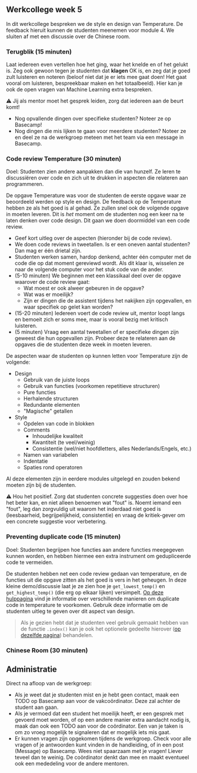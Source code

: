 ## Werkcollege week 5

In dit werkcollege bespreken we de style en design van Temperature. De feedback hieruit kunnen de studenten meenemen voor module 4. We sluiten af met een discussie over de Chinese room.

### Terugblik (15 minuten)

Laat iedereen even vertellen hoe het ging, waar het knelde en of het gelukt is. Zeg ook gewoon tegen je studenten dat **klagen** OK is, en zeg dat je goed zult luisteren en noteren (beloof niet dat je er iets mee gaat doen! Het gaat vooral om luisteren, bespreekbaar maken en het totaalbeeld). Hier kan je ook de open vragen van Machine Learning extra bespreken.

⚠️ Jij als mentor moet het gesprek leiden, zorg dat iedereen aan de beurt komt!

- Nog opvallende dingen over specifieke studenten? Noteer ze op Basecamp!
- Nog dingen die mis lijken te gaan voor meerdere studenten? Noteer ze en deel ze na de werkgroep meteen met het team via een message in Basecamp.

### Code review Temperature (30 minuten)

Doel: Studenten zien andere aanpakken dan die van hunzelf. Ze leren te discussiëren over code en zich uit te drukken in aspecten die relateren aan programmeren.

De opgave Temperature was voor de studenten de eerste opgave waar ze beoordeeld werden op style en design. De feedback op de Temperature hebben ze als het goed is al gehad. Ze zullen snel ook de volgende opgave in moeten leveren. Dit is _het_ moment om de studenten nog een keer na te laten denken over code design. Dit gaan we doen doormiddel van een code review.

- Geef kort uitleg over de aspecten (hieronder bij de code review).
- We doen code reviews in tweetallen. Is er een oneven aantal studenten? Dan mag er één drietal zijn.
- Studenten werken samen, hardop denkend, achter één computer met de code die op dat moment gereviewd wordt. Als dit klaar is, wisselen ze naar de volgende computer voor het stuk code van de ander.
- (5-10 minuten) We beginnen met een klassikaal deel over de opgave waarover de code review gaat:
  - Wat moest er ook alweer gebeuren in de opgave?
  - Wat was er moeilijk?
  - Zijn er dingen die de assistent tijdens het nakijken zijn opgevallen, en waar specifiek op gelet kan worden?
- (15-20 minuten) Iedereen voert de code review uit, mentor loopt langs en bemoeit zich er soms mee, maar is vooral bezig met kritisch luisteren.
- (5 minuten) Vraag een aantal tweetallen of er specifieke dingen zijn geweest die hun opgevallen zijn. Probeer deze te relateren aan de opgaves die de studenten deze week in moeten leveren.

De aspecten waar de studenten op kunnen letten voor Temperature zijn de volgende:

- Design
  - Gebruik van de juiste loops
  - Gebruik van functies (voorkomen repetitieve structuren)
  - Pure functies
  - Herhalende structuren
  - Redundante elementen
  - "Magische" getallen
- Style
  - Opdelen van code in blokken
  - Comments
    - Inhoudelijke kwaliteit
    - Kwantiteit (te veel/weinig)
    - Consistentie (wel/niet hoofdletters, alles Nederlands/Engels, etc.)
  - Namen van variabelen
  - Indentatie
  - Spaties rond operatoren

Al deze elementen zijn in eerdere modules uitgelegd en zouden bekend moeten zijn bij de studenten.

⚠️ Hou het positief. Zorg dat studenten concrete suggesties doen over hoe het beter kan, en niet alleen benoemen wat "fout" is. Noemt iemand een "fout", leg dan zorgvuldig uit waarom het inderdaad niet goed is (leesbaarheid, begrijpelijkheid, consistentie) en vraag de kritiek-gever om een concrete suggestie voor verbetering.

### Preventing duplicate code (15 minuten)

Doel: Studenten begrijpen hoe functies aan andere functies meegegeven kunnen worden, en hebben hiermee een extra instrument om gedupliceerde code te vermeiden.

De studenten hebben net een code review gedaan van temperature, en de functies uit die opgave zitten als het goed is vers in het geheugen. In deze kleine demo/discussie laat je ze zien hoe je `get_lowest_temp()` en `get_highest_temp()` (die erg op elkaar lijken) versimpelt. [Op deze hulppagina](/week_5/duplicate-code/) vind je informatie over verschillende manieren om duplicate code in temperature te voorkomen. Gebruik deze informatie om de studenten uitleg te geven over dit aspect van design.

> Als je gezien hebt dat je studenten veel gebruik gemaakt hebben van de functie `.index()` kan je ook het optionele gedeelte hierover ([op dezelfde pagina](/week_5/duplicate-code/)) behandelen.

### Chinese Room (30 minuten)

<!-- TODO -->

## Administratie

Direct na afloop van de werkgroep:

- Als je weet dat je studenten mist en je hebt geen contact, maak een TODO op Basecamp aan voor de vakcoördinator. Deze zal achter de student aan gaan.
- Als je vermoed dat een student het moeilijk heeft, er een gesprek met gevoerd moet worden, of op een andere manier extra aandacht nodig is, maak dan ook een TODO aan voor de coördinator. Een van je taken is om zo vroeg mogelijk te signaleren dat er mogelijk iets mis gaat.
- Er kunnen vragen zijn opgekomen tijdens de werkgroep. Check voor alle vragen of je antwoorden kunt vinden in de handleiding, of in een post (Message) op Basecamp. Wees niet spaarzaam met je vragen! Liever teveel dan te weinig. De coördinator denkt dan mee en maakt eventueel ook een mededeling voor de andere mentoren.
